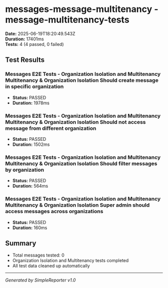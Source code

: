 # messages-message-multitenancy - message-multitenancy-tests

**Date:** 2025-06-19T18:20:49.543Z  
**Duration:** 17401ms  
**Tests:** 4 (4 passed, 0 failed)

## Test Results


### Messages E2E Tests - Organization Isolation and Multitenancy Multitenancy & Organization Isolation Should create message in specific organization
- **Status:** PASSED
- **Duration:** 1978ms



### Messages E2E Tests - Organization Isolation and Multitenancy Multitenancy & Organization Isolation Should not access message from different organization
- **Status:** PASSED
- **Duration:** 1502ms



### Messages E2E Tests - Organization Isolation and Multitenancy Multitenancy & Organization Isolation Should filter messages by organization
- **Status:** PASSED
- **Duration:** 564ms



### Messages E2E Tests - Organization Isolation and Multitenancy Multitenancy & Organization Isolation Super admin should access messages across organizations
- **Status:** PASSED
- **Duration:** 160ms



## Summary

- Total messages tested: 0
- Organization Isolation and Multitenancy tests completed
- All test data cleaned up automatically

---
*Generated by SimpleReporter v1.0*

